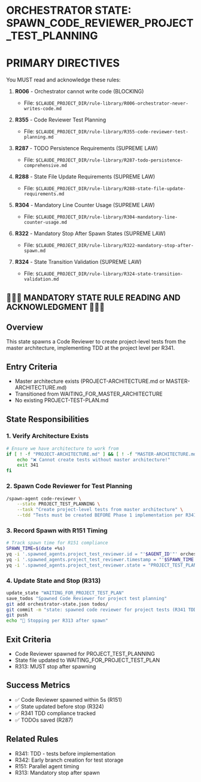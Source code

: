# ORCHESTRATOR STATE: SPAWN_CODE_REVIEWER_PROJECT_TEST_PLANNING

# PRIMARY DIRECTIVES

You MUST read and acknowledge these rules:

1. **R006** - Orchestrator cannot write code (BLOCKING)
   - File: `$CLAUDE_PROJECT_DIR/rule-library/R006-orchestrator-never-writes-code.md`

2. **R355** - Code Reviewer Test Planning
   - File: `$CLAUDE_PROJECT_DIR/rule-library/R355-code-reviewer-test-planning.md`

4. **R287** - TODO Persistence Requirements (SUPREME LAW)
   - File: `$CLAUDE_PROJECT_DIR/rule-library/R287-todo-persistence-comprehensive.md`

5. **R288** - State File Update Requirements (SUPREME LAW)
   - File: `$CLAUDE_PROJECT_DIR/rule-library/R288-state-file-update-requirements.md`

6. **R304** - Mandatory Line Counter Usage (SUPREME LAW)
   - File: `$CLAUDE_PROJECT_DIR/rule-library/R304-mandatory-line-counter-usage.md`

7. **R322** - Mandatory Stop After Spawn States (SUPREME LAW)
   - File: `$CLAUDE_PROJECT_DIR/rule-library/R322-mandatory-stop-after-spawn.md`

8. **R324** - State Transition Validation (SUPREME LAW)
   - File: `$CLAUDE_PROJECT_DIR/rule-library/R324-state-transition-validation.md`


## 🔴🔴🔴 MANDATORY STATE RULE READING AND ACKNOWLEDGMENT 🔴🔴🔴

## Overview
This state spawns a Code Reviewer to create project-level tests from the master architecture, implementing TDD at the project level per R341.

## Entry Criteria
- Master architecture exists (PROJECT-ARCHITECTURE.md or MASTER-ARCHITECTURE.md)
- Transitioned from WAITING_FOR_MASTER_ARCHITECTURE
- No existing PROJECT-TEST-PLAN.md

## State Responsibilities

### 1. Verify Architecture Exists
```bash
# Ensure we have architecture to work from
if [ ! -f "PROJECT-ARCHITECTURE.md" ] && [ ! -f "MASTER-ARCHITECTURE.md" ]; then
    echo "❌ Cannot create tests without master architecture!"
    exit 341
fi
```

### 2. Spawn Code Reviewer for Test Planning
```bash
/spawn-agent code-reviewer \
    --state PROJECT_TEST_PLANNING \
    --task "Create project-level tests from master architecture" \
    --tdd "Tests must be created BEFORE Phase 1 implementation per R341"
```

### 3. Record Spawn with R151 Timing
```bash
# Track spawn time for R151 compliance
SPAWN_TIME=$(date +%s)
yq -i '.spawned_agents.project_test_reviewer.id = "'$AGENT_ID'"' orchestrator-state.json
yq -i '.spawned_agents.project_test_reviewer.timestamp = "'$SPAWN_TIME'"' orchestrator-state.json
yq -i '.spawned_agents.project_test_reviewer.state = "PROJECT_TEST_PLANNING"' orchestrator-state.json
```

### 4. Update State and Stop (R313)
```bash
update_state "WAITING_FOR_PROJECT_TEST_PLAN"
save_todos "Spawned Code Reviewer for project test planning"
git add orchestrator-state.json todos/
git commit -m "state: spawned code reviewer for project tests (R341 TDD)"
git push
echo "🛑 Stopping per R313 after spawn"
```

## Exit Criteria
- Code Reviewer spawned for PROJECT_TEST_PLANNING
- State file updated to WAITING_FOR_PROJECT_TEST_PLAN
- R313: MUST stop after spawning

## Success Metrics
- ✅ Code Reviewer spawned within 5s (R151)
- ✅ State updated before stop (R324)
- ✅ R341 TDD compliance tracked
- ✅ TODOs saved (R287)

## Related Rules
- R341: TDD - tests before implementation
- R342: Early branch creation for test storage
- R151: Parallel agent timing
- R313: Mandatory stop after spawn
